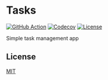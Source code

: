 # Tasks

[![GitHub Action](https://img.shields.io/github/actions/workflow/status/raviqqe/tasks/test.yaml?branch=main&style=flat-square)](https://github.com/raviqqe/tasks/actions)
[![Codecov](https://img.shields.io/codecov/c/github/raviqqe/tasks.svg?style=flat-square)](https://codecov.io/gh/raviqqe/tasks)
[![License](https://img.shields.io/github/license/raviqqe/tasks.svg?style=flat-square)](LICENSE)

Simple task management app

## License

[MIT](LICENSE)
